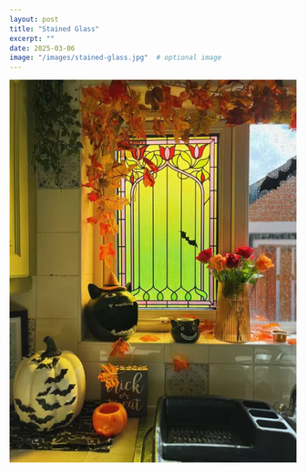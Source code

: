 ```yaml
---
layout: post
title: "Stained Glass"
excerpt: ""
date: 2025-03-06
image: "/images/stained-glass.jpg"  # optional image
---
```


<img src="/images/stained-glass.jpg">
